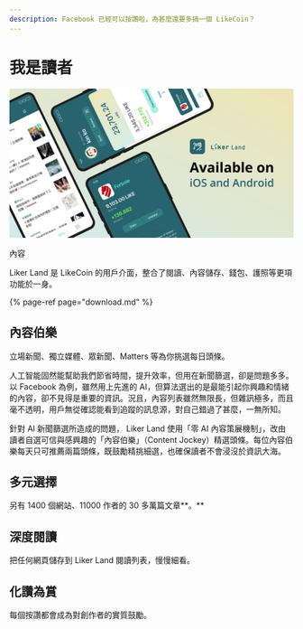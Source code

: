 ```yaml
---
description: Facebook 已經可以按讚啦，為甚麼還要多搞一個 LikeCoin？
---
```


# 我是讀者

![](../../.gitbook/assets/likecoin_ad72_appstore_og_ios_android.png)

內容

Liker Land 是 LikeCoin 的用戶介面，整合了閱讀、內容儲存、錢包、護照等更項功能於一身。

{% page-ref page="download.md" %}

## **內容伯樂**

立場新聞、獨立媒體、眾新聞、Matters 等為你挑選每日頭條。

人工智能固然能幫助我們節省時間，提升效率，但用在新聞篩選，卻是問題多多。以 Facebook 為例，雖然用上先進的 AI，但算法選出的是最能引起你興趣和情緒的內容，卻不見得是重要的資訊。況且，內容列表雖然無限長，但雜訊極多，而且毫不透明，用戶無從確認能看到追蹤的訊息源，對自己錯過了甚麼，一無所知。

針對 AI 新聞篩選所造成的問題， Liker Land 使用「零 AI 內容策展機制」，改由讀者自選可信與感興趣的「內容伯樂」（Content Jockey）精選頭條。每位內容伯樂每天只可推薦兩篇頭條，既鼓勵精挑細選，也確保讀者不會浸沒於資訊大海。

## **多元選擇**

另有 1400 個網站、11000 作者的 30 多萬篇文章**。**

## **深度閱讀**

把任何網頁儲存到 Liker Land 閱讀列表，慢慢細看。

## **化讚為賞**

每個按讚都會成為對創作者的實質鼓勵。

